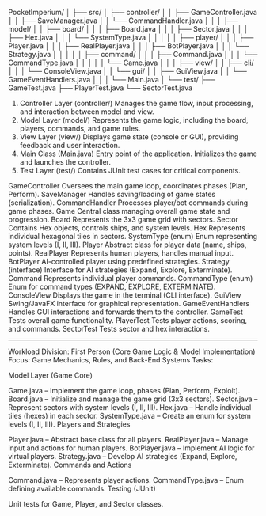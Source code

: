 PocketImperium/
│
├── src/
│   ├── controller/
│   │   ├── GameController.java
│   │   ├── SaveManager.java
│   │   └── CommandHandler.java
│   │
│   ├── model/
│   │   ├── board/
│   │   │   ├── Board.java
│   │   │   ├── Sector.java
│   │   │   ├── Hex.java
│   │   │   └── SystemType.java
│   │   │
│   │   ├── player/
│   │   │   ├── Player.java
│   │   │   ├── RealPlayer.java
│   │   │   ├── BotPlayer.java
│   │   │   └── Strategy.java
│   │   │
│   │   ├── command/
│   │   │   ├── Command.java
│   │   │   └── CommandType.java
│   │   │
│   │   └── Game.java
│   │
│   ├── view/
│   │   ├── cli/
│   │   │   └── ConsoleView.java
│   │   └── gui/
│   │       ├── GuiView.java
│   │       └── GameEventHandlers.java
│   │
│   └── Main.java
│
└── test/
├── GameTest.java
├── PlayerTest.java
└── SectorTest.java
1. Controller Layer (controller/)
   Manages the game flow, input processing, and interaction between model and view.
2. Model Layer (model/)
   Represents the game logic, including the board, players, commands, and game rules.
3. View Layer (view/)
   Displays game state (console or GUI), providing feedback and user interaction.
4. Main Class (Main.java)
   Entry point of the application. Initializes the game and launches the controller.
5. Test Layer (test/)
   Contains JUnit test cases for critical components.

GameController	Oversees the main game loop, coordinates phases (Plan, Perform).
SaveManager	Handles saving/loading of game states (serialization).
CommandHandler	Processes player/bot commands during game phases.
Game	Central class managing overall game state and progression.
Board	Represents the 3x3 game grid with sectors.
Sector	Contains Hex objects, controls ships, and system levels.
Hex	Represents individual hexagonal tiles in sectors.
SystemType (enum)	Enum representing system levels (I, II, III).
Player	Abstract class for player data (name, ships, points).
RealPlayer	Represents human players, handles manual input.
BotPlayer	AI-controlled player using predefined strategies.
Strategy (interface)	Interface for AI strategies (Expand, Explore, Exterminate).
Command	Represents individual player commands.
CommandType (enum)	Enum for command types (EXPAND, EXPLORE, EXTERMINATE).
ConsoleView	Displays the game in the terminal (CLI interface).
GuiView	Swing/JavaFX interface for graphical representation.
GameEventHandlers	Handles GUI interactions and forwards them to the controller.
GameTest	Tests overall game functionality.
PlayerTest	Tests player actions, scoring, and commands.
SectorTest	Tests sector and hex interactions.
*************************************************************************************************
Workload Division:
First Person (Core Game Logic & Model Implementation)
Focus: Game Mechanics, Rules, and Back-End Systems
Tasks:

Model Layer (Game Core)

Game.java – Implement the game loop, phases (Plan, Perform, Exploit).
Board.java – Initialize and manage the game grid (3x3 sectors).
Sector.java – Represent sectors with system levels (I, II, III).
Hex.java – Handle individual tiles (hexes) in each sector.
SystemType.java – Create an enum for system levels (I, II, III).
Players and Strategies

Player.java – Abstract base class for all players.
RealPlayer.java – Manage input and actions for human players.
BotPlayer.java – Implement AI logic for virtual players.
Strategy.java – Develop AI strategies (Expand, Explore, Exterminate).
Commands and Actions

Command.java – Represents player actions.
CommandType.java – Enum defining available commands.
Testing (JUnit)

Unit tests for Game, Player, and Sector classes.